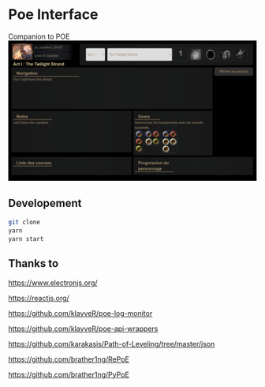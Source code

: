 # Poe Interface
Companion to POE
![alt](https://raw.githubusercontent.com/mmaura/poe-interface/main/docs/screen_1.png)

## Developement
```sh
git clone
yarn 
yarn start
```
## Thanks to
https://www.electronjs.org/

https://reactjs.org/

https://github.com/klayveR/poe-log-monitor

https://github.com/klayveR/poe-api-wrappers

https://github.com/karakasis/Path-of-Leveling/tree/master/json

https://github.com/brather1ng/RePoE

https://github.com/brather1ng/PyPoE
